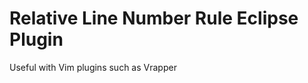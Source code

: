 Relative Line Number Rule Eclipse Plugin
========================================

Useful with Vim plugins such as Vrapper
